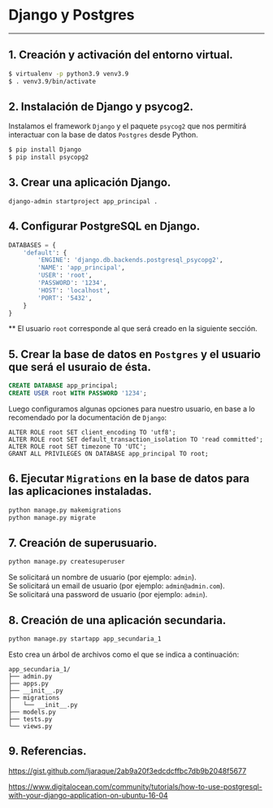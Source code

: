 # Django y Postgres
---  

## 1. Creación y activación del entorno virtual.

```bash
$ virtualenv -p python3.9 venv3.9
$ . venv3.9/bin/activate
```  

## 2. Instalación de Django y psycog2.  

Instalamos el framework `Django` y el paquete `psycog2` que nos permitirá interactuar con la base de datos `Postgres` desde Python.  

```bash
$ pip install Django
$ pip install psycopg2
```

## 3. Crear una aplicación Django.  

```
django-admin startproject app_principal .
```  

## 4. Configurar PostgreSQL en Django.  

```python
DATABASES = {
    'default': {
        'ENGINE': 'django.db.backends.postgresql_psycopg2',
        'NAME': 'app_principal',
        'USER': 'root',
        'PASSWORD': '1234',
        'HOST': 'localhost',
        'PORT': '5432',
    }
}
```  
** El usuario `root` corresponde al que será creado en la siguiente sección.  

## 5. Crear la base de datos en `Postgres` y el usuario que será el usuraio de ésta.  

```sql
CREATE DATABASE app_principal;
CREATE USER root WITH PASSWORD '1234';
```
Luego configuramos algunas opciones para nuestro usuario, en base a lo recomendado por la documentación de `Django`:  

```
ALTER ROLE root SET client_encoding TO 'utf8';
ALTER ROLE root SET default_transaction_isolation TO 'read committed';
ALTER ROLE root SET timezone TO 'UTC';
GRANT ALL PRIVILEGES ON DATABASE app_principal TO root;
```  

## 6. Ejecutar `Migrations` en la base de datos para las aplicaciones instaladas.  

```bash
python manage.py makemigrations
python manage.py migrate
```

## 7. Creación de superusuario.  

```bash
python manage.py createsuperuser
```
Se solicitará un nombre de usuario (por ejemplo: `admin`).  
Se solicitará un email de usuario (por ejemplo: `admin@admin.com`).  
Se solicitará una password de usuario (por ejemplo: `admin`).  


## 8. Creación de una aplicación secundaria.  

```bash
python manage.py startapp app_secundaria_1
```
Esto crea un árbol de archivos como el que se indica a continuación:  
```
app_secundaria_1/
├── admin.py
├── apps.py
├── __init__.py
├── migrations
│   └── __init__.py
├── models.py
├── tests.py
└── views.py
```

## 9.  Referencias.  

https://gist.github.com/ljaraque/2ab9a20f3edcdcffbc7db9b2048f5677  

https://www.digitalocean.com/community/tutorials/how-to-use-postgresql-with-your-django-application-on-ubuntu-16-04  